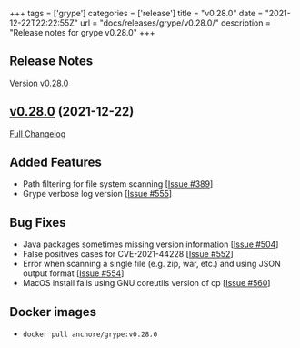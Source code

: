+++
tags = ['grype']
categories = ['release']
title = "v0.28.0"
date = "2021-12-22T22:22:55Z"
url = "docs/releases/grype/v0.28.0/"
description = "Release notes for grype v0.28.0"
+++

## Release Notes

Version [v0.28.0](https://github.com/anchore/grype/releases/tag/v0.28.0)

## [v0.28.0](https://github.com/anchore/grype/tree/v0.28.0) (2021-12-22)

[Full Changelog](https://github.com/anchore/grype/compare/v0.27.3...v0.28.0)

## Added Features

- Path filtering for file system scanning [[Issue #389](https://github.com/anchore/grype/issues/389)]
- Grype verbose log version [[Issue #555](https://github.com/anchore/grype/issues/555)]

## Bug Fixes

- Java packages sometimes missing version information  [[Issue #504](https://github.com/anchore/grype/issues/504)]
- False positives cases for CVE-2021-44228 [[Issue #552](https://github.com/anchore/grype/issues/552)]
- Error when scanning a single file (e.g. zip, war, etc.) and using JSON output format [[Issue #554](https://github.com/anchore/grype/issues/554)]
- MacOS install fails using GNU coreutils version of cp [[Issue #560](https://github.com/anchore/grype/issues/560)]




## Docker images

- `docker pull anchore/grype:v0.28.0`
